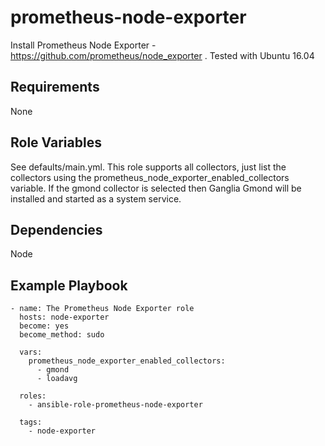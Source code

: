 prometheus-node-exporter
=====================================

Install Prometheus Node Exporter -  https://github.com/prometheus/node_exporter . Tested with Ubuntu 16.04

Requirements
------------

None

Role Variables
--------------

See defaults/main.yml. This role supports all collectors, just list the collectors using the prometheus_node_exporter_enabled_collectors variable. If the gmond collector is selected then Ganglia Gmond will be installed and started as a system service.

Dependencies
------------

Node

Example Playbook
----------------

    - name: The Prometheus Node Exporter role
      hosts: node-exporter
      become: yes
      become_method: sudo

      vars:
        prometheus_node_exporter_enabled_collectors:
          - gmond
          - loadavg

      roles:
        - ansible-role-prometheus-node-exporter

      tags:
        - node-exporter

